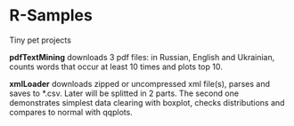 # R-Samples
Tiny pet projects

<b>pdfTextMining</b> 
downloads 3 pdf files: in Russian, English and Ukrainian, 
counts words that occur at least 10 times and plots top 10.

<b>xmlLoader</b> 
downloads zipped or uncompressed xml file(s), parses and saves to *.csv. 
Later will be splitted in 2 parts. 
The second one demonstrates simplest data clearing with boxplot, 
checks distributions and compares to normal with qqplots.
